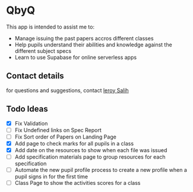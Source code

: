 # QbyQ

This app is intended to assist me to:
* Manage issuing the past papers accros different classes
* Help pupils understand their abilities and knowledge against the different subject specs
* Learn to use Supabase for online serverless apps

## Contact details

for questions and suggestions, contact [leroy Salih](mailto:leroysalih@gmail.com)

## Todo Ideas

- [x] Fix Validation
- [ ] Fix Undefined links on Spec Report 
- [ ] Fix Sort order of Papers on Landing Page 
- [X] Add page to check marks for all pupils in a class
- [x] Add date on the resources to show when each file was issued
- [ ] Add specification materials page to group resources for each specification
- [ ] Automate the new pupil profile process to create a new profile when a pupil signs in for the first time
- [ ] Class Page to show the activities scores for a class
